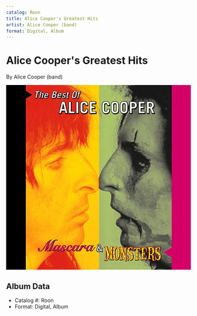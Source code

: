 ```yaml
---
catalog: Roon
title: Alice Cooper's Greatest Hits
artist: Alice Cooper (band)
format: Digital, Album
---
```


# Alice Cooper's Greatest Hits

By Alice Cooper (band)

![](../../assets/albumcovers/Alice_Cooper_band-Alice_Coopers_Greatest_Hits.png)

## Album Data

- Catalog #: Roon
- Format: Digital, Album


